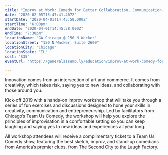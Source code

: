 ```yaml
---
title: "Improv at Work: Comedy for Better Collaboration, Communication, & Creation | April 1 ($35) "
date: "2020-02-05T15:47:41.407Z"
startDate: "2020-04-01T14:45:58.000Z"
startTime: "6:00pm"
endDate: "2020-04-01T14:45:58.000Z"
endTime: "7:30pm"
locationName: "GA Chicago @ 150 N Wacker"
locationStreet: "150 N Wacker, Suite 2600"
locationCity: "Chicago"
locationState: "IL"
cost: "$35"
eventUrl: "https://generalassemb.ly/education/improv-at-work-comedy-for-better-collaboration-communication-creation/chicago/102741"

---
```


Innovation comes from an intersection of art and commerce. It comes from creativity, which takes risk, saying yes to new ideas, and collaborating with those around you.

Kick-off 2019 with a hands-on improv workshop that will take you through a series of fun exercises and discussions designed to hone your skills in creativity, communication and entrepreneurship. Led by facilitators from Chicago’s Team Us Comedy, the workshop will help you explore the principles of improvisation in a comfortable setting so you can keep laughing and saying yes to new ideas and experiences all year long.

All workshop attendees will receive a complimentary ticket to a Team Us Comedy show, featuring the best sketch, improv, and stand-up comedians from America’s premier clubs, from The Second City to the Laugh Factory.

